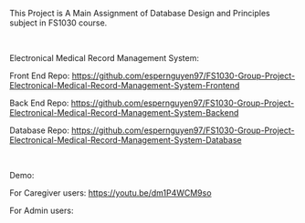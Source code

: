 This Project is A Main Assignment of Database Design and Principles subject in FS1030 course.

<br>

Electronical Medical Record Management System:

Front End Repo: https://github.com/espernguyen97/FS1030-Group-Project-Electronical-Medical-Record-Management-System-Frontend

Back End Repo: https://github.com/espernguyen97/FS1030-Group-Project-Electronical-Medical-Record-Management-System-Backend

Database Repo: https://github.com/espernguyen97/FS1030-Group-Project-Electronical-Medical-Record-Management-System-Database

<br>

Demo: 

For Caregiver users:  https://youtu.be/dm1P4WCM9so

For Admin users: 
